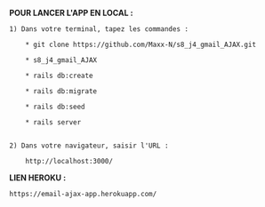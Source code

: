 **__POUR LANCER L'APP EN LOCAL :__**

    1) Dans votre terminal, tapez les commandes : 

        * git clone https://github.com/Maxx-N/s8_j4_gmail_AJAX.git

        * s8_j4_gmail_AJAX

        * rails db:create

        * rails db:migrate

        * rails db:seed

        * rails server


    2) Dans votre navigateur, saisir l'URL : 

        http://localhost:3000/


**__LIEN HEROKU :__**

    https://email-ajax-app.herokuapp.com/